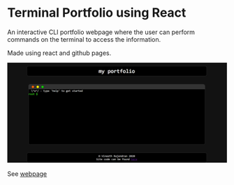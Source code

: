 # Terminal Portfolio using React


An interactive CLI portfolio webpage where the user can perform commands on the terminal to access the information.

Made using react and github pages.

![WebpageImage](images/webpage.png)

See [webpage](https://vineeth2628.github.io/portfolio/)
